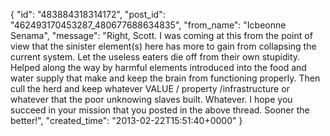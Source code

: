  {
   "id": "483884318314172",
   "post_id": "462493170453287_480677688634835",
   "from_name": "Icbeonne Senama",
   "message": "Right, Scott. I was coming at this from the point of view that the sinister element(s) here has more to gain from collapsing the current system. Let the useless eaters die off from their own stupidity. Helped along the way by harmful elements introduced into the food and water supply that make and keep the brain from functioning properly. Then cull the herd and keep whatever VALUE / property /infrastructure or whatever that the poor unknowing slaves built. Whatever. I hope you succeed in your mission that you posted in the above thread. Sooner the better!",
   "created_time": "2013-02-22T15:51:40+0000"
 }
